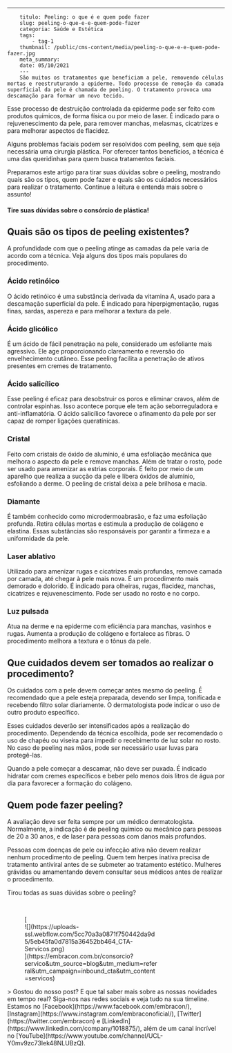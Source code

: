 ---
        titulo: Peeling: o que é e quem pode fazer
        slug: peeling-o-que-e-e-quem-pode-fazer
        categoria: Saúde e Estética
        tags:
            - tag-1
        thumbnail: /public/cms-content/media/peeling-o-que-e-e-quem-pode-fazer.jpg
        meta_summary: 
        date: 05/10/2021
        ---
        São muitos os tratamentos que beneficiam a pele, removendo células mortas e reestruturando a epiderme. Todo processo de remoção da camada superficial da pele é chamada de peeling. O tratamento provoca uma descamação para formar um novo tecido.

Esse processo de destruição controlada da epiderme pode ser feito com produtos químicos, de forma física ou por meio de laser. É indicado para o rejuvenescimento da pele, para remover manchas, melasmas, cicatrizes e para melhorar aspectos de flacidez.

Alguns problemas faciais podem ser resolvidos com peeling, sem que seja necessária uma cirurgia plástica. Por oferecer tantos benefícios, a técnica é uma das queridinhas para quem busca tratamentos faciais.

Preparamos este artigo para tirar suas dúvidas sobre o peeling, mostrando quais são os tipos, quem pode fazer e quais são os cuidados necessários para realizar o tratamento. Continue a leitura e entenda mais sobre o assunto!

#### Tire suas dúvidas sobre o consórcio de plástica!

Quais são os tipos de peeling existentes?
-----------------------------------------

A profundidade com que o peeling atinge as camadas da pele varia de acordo com a técnica. Veja alguns dos tipos mais populares do procedimento.

### Ácido retinóico

O ácido retinóico é uma substância derivada da vitamina A, usado para a descamação superficial da pele. É indicado para hiperpigmentação, rugas finas, sardas, aspereza e para melhorar a textura da pele.

### Ácido glicólico

É um ácido de fácil penetração na pele, considerado um esfoliante mais agressivo. Ele age proporcionando clareamento e reversão do envelhecimento cutâneo. Esse peeling facilita a penetração de ativos presentes em cremes de tratamento.

### Ácido salicílico

Esse peeling é eficaz para desobstruir os poros e eliminar cravos, além de controlar espinhas. Isso acontece porque ele tem ação seborreguladora e anti-inflamatória. O ácido salicílico favorece o afinamento da pele por ser capaz de romper ligações queratínicas.

### Cristal

Feito com cristais de óxido de alumínio, é uma esfoliação mecânica que melhora o aspecto da pele e remove manchas. Além de tratar o rosto, pode ser usado para amenizar as estrias corporais. É feito por meio de um aparelho que realiza a sucção da pele e libera óxidos de alumínio, esfoliando a derme. O peeling de cristal deixa a pele brilhosa e macia.

### Diamante

É também conhecido como microdermoabrasão, e faz uma esfoliação profunda. Retira células mortas e estimula a produção de colágeno e elastina. Essas substâncias são responsáveis por garantir a firmeza e a uniformidade da pele.

### Laser ablativo

Utilizado para amenizar rugas e cicatrizes mais profundas, remove camada por camada, até chegar à pele mais nova. É um procedimento mais demorado e dolorido. É indicado para olheiras, rugas, flacidez, manchas, cicatrizes e rejuvenescimento. Pode ser usado no rosto e no corpo.

### Luz pulsada

Atua na derme e na epiderme com eficiência para manchas, vasinhos e rugas. Aumenta a produção de colágeno e fortalece as fibras. O procedimento melhora a textura e o tônus da pele.

Que cuidados devem ser tomados ao realizar o procedimento?
----------------------------------------------------------

Os cuidados com a pele devem começar antes mesmo do peeling. É recomendado que a pele esteja preparada, devendo ser limpa, tonificada e recebendo filtro solar diariamente. O dermatologista pode indicar o uso de outro produto específico.

Esses cuidados deverão ser intensificados após a realização do procedimento. Dependendo da técnica escolhida, pode ser recomendado o uso de chapéu ou viseira para impedir o recebimento de luz solar no rosto. No caso de peeling nas mãos, pode ser necessário usar luvas para protegê-las.

Quando a pele começar a descamar, não deve ser puxada. É indicado hidratar com cremes específicos e beber pelo menos dois litros de água por dia para favorecer a formação do colágeno.

Quem pode fazer peeling?
------------------------

A avaliação deve ser feita sempre por um médico dermatologista. Normalmente, a indicação é de peeling químico ou mecânico para pessoas de 20 a 30 anos, e de laser para pessoas com danos mais profundos.

Pessoas com doenças de pele ou infecção ativa não devem realizar nenhum procedimento de peeling. Quem tem herpes inativa precisa de tratamento antiviral antes de se submeter ao tratamento estético. Mulheres grávidas ou amamentando devem consultar seus médicos antes de realizar o procedimento.

Tirou todas as suas dúvidas sobre o peeling?

‍

<figure class="w-richtext-figure-type-image w-richtext-align-center" style="max-width:310px">[<div>![](https://uploads-ssl.webflow.com/5cc70a3a0871f750442da9d5/5eb45fa0d7815a36452bb464_CTA-Servicos.png)</div>](https://embracon.com.br/consorcio?servico&utm_source=blog&utm_medium=referral&utm_campaign=inbound_cta&utm_content=servicos)</figure>> Gostou do nosso post? E que tal saber mais sobre as nossas novidades em tempo real? Siga-nos nas redes sociais e veja tudo na sua timeline. Estamos no [Facebook](https://www.facebook.com/embracon/), [Instagram](https://www.instagram.com/embraconoficial/), [Twitter](https://twitter.com/embracon) e [LinkedIn](https://www.linkedin.com/company/1018875/), além de um canal incrível no [YouTube](https://www.youtube.com/channel/UCL-Y0mv9zc73Iek48NLUBzQ).

‍
        